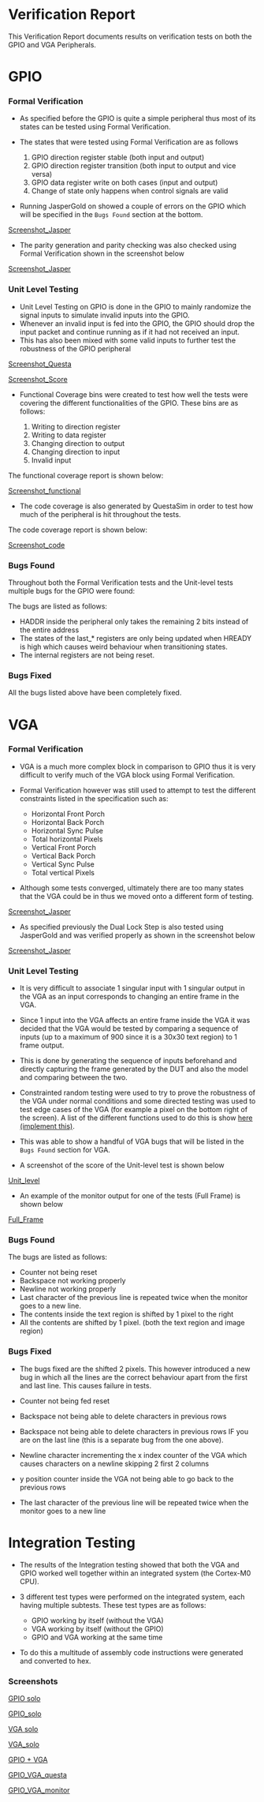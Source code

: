 # Verification Report

This Verification Report documents results on verification tests on both the GPIO and VGA Peripherals.

# GPIO

### <b> Formal Verification  </b>

- As specified before the GPIO is quite a simple peripheral thus most of its states can be tested using Formal Verification.
- The states that were tested using Formal Verification are as follows
    
    1. GPIO direction register stable (both input and output)
    2. GPIO direction register transition (both input to output and vice versa)
    3. GPIO data register write on both cases (input and output)
    4. Change of state only happens when control signals are valid

- Running JasperGold on showed a couple of errors on the GPIO which will be specified in the `Bugs Found` section at the bottom.

[Screenshot_Jasper]()

- The parity generation and parity checking was also checked using Formal Verification shown in the screenshot below

[Screenshot_Jasper]()

### <b> Unit Level Testing </b>

- Unit Level Testing on GPIO is done in the GPIO to mainly randomize the signal inputs to simulate invalid inputs into the GPIO.
- Whenever an invalid input is fed into the GPIO, the GPIO should drop the input packet and continue running as if it had not received an input.
- This has also been mixed with some valid inputs to further test the robustness of the GPIO peripheral

[Screenshot_Questa]()

[Screenshot_Score]()

- Functional Coverage bins were created to test how well the tests were covering the different functionalities of the GPIO. These bins are as follows:

    1. Writing to direction register
    2. Writing to data register
    3. Changing direction to output
    4. Changing direction to input
    5. Invalid input

The functional coverage report is shown below:

[Screenshot_functional]()

- The code coverage is also generated by QuestaSim in order to test how much of the peripheral is hit throughout the tests.

The code coverage report is shown below:

[Screenshot_code]()

### <b> Bugs Found </b>

Throughout both the Formal Verification tests and the Unit-level tests multiple bugs for the GPIO were found:

The bugs are listed as follows:

- HADDR inside the peripheral only takes the remaining 2 bits instead of the entire address
- The states of the last_* registers are only being updated when HREADY is high which causes weird behaviour when transitioning states.
- The internal registers are not being reset.

### <b> Bugs Fixed </b>

All the bugs listed above have been completely fixed.

# VGA

### <b> Formal Verification </b>

- VGA is a much more complex block in comparison to GPIO thus it is very difficult to verify much of the VGA block using Formal Verification.
- Formal Verification however was still used to attempt to test the different constraints listed in the specification such as:

    - Horizontal Front Porch
    - Horizontal Back Porch
    - Horizontal Sync Pulse
    - Total horizontal Pixels
    - Vertical Front Porch
    - Vertical Back Porch
    - Vertical Sync Pulse
    - Total vertical Pixels

- Although some tests converged, ultimately there are too many states that the VGA could be in thus we moved onto a different form of testing.

[Screenshot_Jasper]()

- As specified previously the Dual Lock Step is also tested using JasperGold and was verified properly as shown in the screenshot below

[Screenshot_Jasper]()

### <b> Unit Level Testing </b>

- It is very difficult to associate 1 singular input with 1 singular output in the VGA as an input corresponds to changing an entire frame in the VGA.

- Since 1 input into the VGA affects an entire frame inside the VGA it was decided that the VGA would be tested by comparing a sequence of inputs (up to a maximum of 900 since it is a 30x30 text region) to 1 frame output.

- This is done by generating the sequence of inputs beforehand and directly capturing the frame generated by the DUT and also the model and comparing between the two.

- Constrainted random testing were used to try to prove the robustness of the VGA under normal conditions and some directed testing was used to test edge cases of the VGA (for example a pixel on the bottom right of the screen). A list of the different functions used to do this is show [here (implement this)]().

- This was able to show a handful of VGA bugs that will be listed in the `Bugs Found` section for VGA.

- A screenshot of the score of the Unit-level test is shown below

[Unit_level]()

- An example of the monitor output for one of the tests (Full Frame) is shown below

[Full_Frame]()

### <b> Bugs Found </b>

The bugs are listed as follows:

- Counter not being reset
- Backspace not working properly
- Newline not working properly
- Last character of the previous line is repeated twice when the monitor goes to a new line.
- The contents inside the text region is shifted by 1 pixel to the right
- All the contents are shifted by 1 pixel. (both the text region and image region)

### <b> Bugs Fixed </b>

- The bugs fixed are the shifted 2 pixels. This however introduced a new bug in which all the lines are the correct behaviour apart from the first and last line. This causes failure in tests.

- Counter not being fed reset

- Backspace not being able to delete characters in previous rows

- Backspace not being able to delete characters in previous rows IF you are on the last line (this is a separate bug from the one above).

- Newline character incrementing the x index counter of the VGA which causes characters on a newline skipping 2 first 2 columns

- y position counter inside the VGA not being able to go back to the previous rows

- The last character of the previous line will be repeated twice when the monitor goes to a new line

# Integration Testing

- The results of the Integration testing showed that both the VGA and GPIO worked well together within an integrated system (the Cortex-M0 CPU).

- 3 different test types were performed on the integrated system, each having multiple subtests. These test types are as follows:

    - GPIO working by itself (without the VGA)
    - VGA working by itself (without the GPIO)
    - GPIO and VGA working at the same time

- To do this a multitude of assembly code instructions were generated and converted to hex.

### **Screenshots**

<u> GPIO solo </u>

[GPIO_solo](./Images/GPIO_solo.png)

<u> VGA solo </u>

[VGA_solo](./Images/VGA_solo.png)

<u> GPIO + VGA </u>

[GPIO_VGA_questa](./Images/GPIO_VGA_Questa.png)

[GPIO_VGA_monitor](./Images/GPIO_VGA_Monitor.png)
